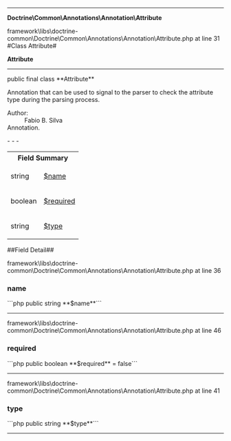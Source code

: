 - - -

**Doctrine\Common\Annotations\Annotation\Attribute**
<div class="location">framework\libs\doctrine-common\Doctrine\Common\Annotations\Annotation\Attribute.php at line 31</div>
#Class Attribute#

**Attribute**


- - -

<p class="signature">public final  class **Attribute**</p>

<div class="comment" id="overview_description"><p>Annotation that can be used to signal to the parser
to check the attribute type during the parsing process.</p></div>

<dl>
<dt>Author:</dt>
<dd>Fabio B. Silva <fabio.bat.silva@gmail.com></dd>
<dt>Annotation.</dt>
</dl>
- - -

<table id="summary_field">
<tr><th colspan="2">Field Summary</th></tr>
<tr>
<td class="type"> string</td>
<td class="description"><p class="name"><a href="#name">$name</a></p><p class="description"></p></td>
</tr>
<tr>
<td class="type"> boolean</td>
<td class="description"><p class="name"><a href="#required">$required</a></p><p class="description"></p></td>
</tr>
<tr>
<td class="type"> string</td>
<td class="description"><p class="name"><a href="#type">$type</a></p><p class="description"></p></td>
</tr>
</table>

##Field Detail##
<div class="location">framework\libs\doctrine-common\Doctrine\Common\Annotations\Annotation\Attribute.php at line 36</div>
<h3 id="name">name</h3>
```php
public  string **$name**```
<div class="details">
<p></p></div>

- - -

<div class="location">framework\libs\doctrine-common\Doctrine\Common\Annotations\Annotation\Attribute.php at line 46</div>
<h3 id="required">required</h3>
```php
public  boolean **$required** = false```
<div class="details">
<p></p></div>

- - -

<div class="location">framework\libs\doctrine-common\Doctrine\Common\Annotations\Annotation\Attribute.php at line 41</div>
<h3 id="type">type</h3>
```php
public  string **$type**```
<div class="details">
<p></p></div>

- - -

